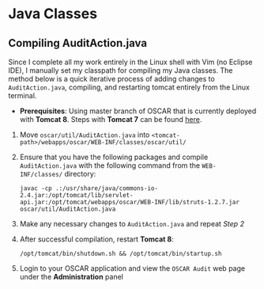 # Java Classes
## Compiling AuditAction.java
Since I complete all my work entirely in the Linux shell with Vim (no Eclipse IDE), I manually set my classpath for compiling my Java classes. The method below is a quick iterative process of adding changes to ```AuditAction.java```, compiling, and restarting tomcat entirely from the Linux terminal.
+ **Prerequisites**: Using master branch of OSCAR that is currently deployed with **Tomcat 8**. Steps with **Tomcat 7** can be found [here](https://github.com/williamgrosset/OSCAR-ConCert/tree/master/ConCert/src/main/audit/java).
1. Move ```oscar/util/AuditAction.java``` into ```<tomcat-path>/webapps/oscar/WEB-INF/classes/oscar/util/```
2. Ensure that you have the following packages and compile ```AuditAction.java``` with the following command from the ```WEB-INF/classes/``` directory:  
    
    ```javac -cp .:/usr/share/java/commons-io-2.4.jar:/opt/tomcat/lib/servlet-api.jar:/opt/tomcat/webapps/oscar/WEB-INF/lib/struts-1.2.7.jar oscar/util/AuditAction.java```
3. Make any necessary changes to ```AuditAction.java``` and repeat *Step 2*
4. After successful compilation, restart **Tomcat 8**: 

    ```/opt/tomcat/bin/shutdown.sh && /opt/tomcat/bin/startup.sh```
5. Login to your OSCAR application and view the ```OSCAR Audit``` web page under the **Administration** panel
